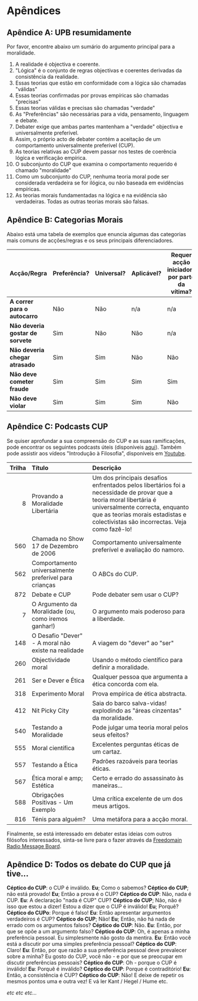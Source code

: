 # Apêndices

## Apêndice A: UPB resumidamente

Por favor, encontre abaixo um sumário do argumento principal para a moralidade.

1. A realidade é objectiva e coerente.
2. "Lógica" é o conjunto de regras objectivas e coerentes derivadas da consistência da realidade.
3. Essas teorias que estão em conformidade com a lógica são chamadas "válidas"
4. Essas teorias confirmadas por provas empíricas são chamadas "precisas"
5. Essas teorias válidas e precisas são chamadas "verdade"
6. As "Preferências" são necessárias para a vida, pensamento, linguagem e debate.
7. Debater exige que ambas partes mantenham a "verdade" objectiva e universalmente preferível.
8. Assim, o próprio acto de debater contém a aceitação de um comportamento universalmente preferível (CUP).
9. As teorias relativas ao CUP devem passar nos testes de coerência lógica e verificação empírica.
10. O subconjunto do CUP que examina o comportamento requerido é chamado "moralidade"
11. Como um subconjunto do CUP, nenhuma teoria moral pode ser considerada verdadeira se for ilógica, ou não baseada em evidências empíricas.
12. As teorias morais fundamentadas na lógica e na evidência são verdadeiras. Todas as outras teorias morais são falsas.

## Apêndice B: Categorias Morais

Abaixo está uma tabela de exemplos que enuncia algumas das categorias mais comuns de acções/regras e os seus principais diferenciadores.

| Acção/Regra                       | Preferência? | Universal? | Aplicável? | Requer acção iniciadora por parte da vítima? | Os violadores podem ser evitados? | Categoria Moral              |
| --------------------------------- | ------------ | ---------- | ---------- | -------------------------------------------- | --------------------------------- | ---------------------------- |
| **A correr para o autocarro**     | Não          | Não        | n/a        | n/a                                          | n/a                               | Neutro                       |
| **Não deveria gostar de sorvete** | Sim          | Não        | Não        | n/a                                          | n/a                               | Neutro (preferência pessoal) |
| **Não deveria chegar atrasado**   | Sim          | Sim        | Não        | Não                                          | Sim                               | APA                          |
| **Não deve cometer fraude**       | Sim          | Sim        | Sim        | Sim                                          | Sim                               | Bom                          |
| **Não deve violar**               | Sim          | Sim        | Sim        | Não                                          | Não                               | Bom                          |

## Apêndice C: Podcasts CUP

Se quiser aprofundar a sua compreensão do CUP e as suas ramificações, pode encontrar os seguintes podcasts úteis (disponíveis [aqui](www.freedomainradio.com)). Também pode assistir aos vídeos "Introdução à Filosofia", disponíveis em [Youtube](www.youtube.com/freedomainradio).

| Trilha | Título                                                | Descrição                                                                                                                                                                                                                                   |
| ------:|:----------------------------------------------------- |:------------------------------------------------------------------------------------------------------------------------------------------------------------------------------------------------------------------------------------------- |
|      8 | Provando a Moralidade Libertária                      | Um dos principais desafios enfrentados pelos libertários foi a necessidade de provar que a teoria moral libertária é universalmente correcta, enquanto que as teorias morais estadistas e colectivistas são incorrectas. Veja como fazê-lo! |
|    560 | Chamada no Show 17 de Dezembro de 2006                | Comportamento universalmente preferível e avaliação do namoro.                                                                                                                                                                              |
|    562 | Comportamento universalmente preferível para crianças | O ABCs do CUP.                                                                                                                                                                                                                              |
|    872 | Debate e CUP                                          | Pode debater sem usar o CUP?                                                                                                                                                                                                                |
|      7 | O Argumento da Moralidade (ou, como iremos ganhar!)   | O argumento mais poderoso para a liberdade.                                                                                                                                                                                                 |
|    148 | O Desafio "Dever" - A moral não existe na realidade   | A viagem do "dever" ao "ser"                                                                                                                                                                                                                |
|    260 | Objectividade moral                                   | Usando o método científico para definir a moralidade.                                                                                                                                                                                       |
|    261 | Ser e Dever e Ética                                   | Qualquer pessoa que argumenta a ética concorda com ela.                                                                                                                                                                                     |
|    318 | Experimento Moral                                     | Prova empírica de ética abstracta.                                                                                                                                                                                                          |
|    412 | Nit Picky City                                        | Saia do barco salva-vidas! explodindo as "áreas cinzentas" da moralidade.                                                                                                                                                                   |
|    540 | Testando a Moralidade                                 | Pode julgar uma teoria moral pelos seus efeitos?                                                                                                                                                                                            |
|    555 | Moral científica                                      | Excelentes perguntas éticas de um cartaz.                                                                                                                                                                                                   |
|    557 | Testando a Ética                                      | Padrões razoáveis para teorias éticas.                                                                                                                                                                                                      |
|    567 | Ética moral e amp; Estética                           | Certo e errado do assassinato às maneiras...                                                                                                                                                                                                |
|    588 | Obrigações Positivas - Um Exemplo                     | Uma crítica excelente de um dos meus artigos.                                                                                                                                                                                               |
|    816 | Ténis para alguém?                                    | Uma metáfora para a acção moral.                                                                                                                                                                                                            |

Finalmente, se está interessado em debater estas ideias com outros filósofos interessados, sinta-se livre para o fazer através da [Freedomain Radio Message Board](www.freedomainradio.com/board).

## Apêndice D: Todos os debate do CUP que já tive...

**Céptico do CUP**: o CUP é inválido. **Eu**; Como o sabemos? **Céptico do CUP**; não está provado! **Eu**; Então a prova é o CUP? **Céptico do CUP**: Não, nada é CUP. **Eu**: A declaração "nada é CUP" CUP? **Céptico do CUP**; Não, não é isso que estou a dizer! Estou a dizer que o CUP é inválido! **Eu**; Porquê? **Céptico do CUPo**: Porque é falso! **Eu**: Então apresentar argumentos verdadeiros é CUP? **Céptico do CUP**; Não! **Eu**; Então, não há nada de errado com os argumentos falsos? **Céptico do CUP**: Não. **Eu**: Então, por que se opõe a um argumento falso? **Céptico do CUP**: Oh, é apenas a minha preferência pessoal. Eu simplesmente não gosto da mentira. **Eu**: Então você está a discutir por uma simples preferência pessoal? **Céptico do CUP**: Claro! **Eu**: Então, por que razão a sua preferência pessoal deve prevalecer sobre a minha? Eu gosto do CUP, você não - e por que se preocupar em discutir preferências pessoais? **Céptico do CUP**: Oh - porque o CUP é inválido! **Eu**: Porquê é inválido? **Céptico do CUP**: Porque é contraditório! **Eu**: Então, a consistência é CUP? **Céptico do CUP**: Não! E deixe de repetir os mesmos pontos uma e outra vez! E vá ler Kant / Hegel / Hume etc.

*etc etc etc...*